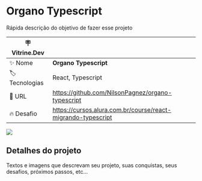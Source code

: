 # Organo Typescript

Rápida descrição do objetivo de fazer esse projeto

| :placard: Vitrine.Dev |     |
| -------------  | --- |
| :sparkles: Nome        | **Organo Typescript**
| :label: Tecnologias | React, Typescript
| :rocket: URL         |https://github.com/NilsonPagnez/organo-typescript
| :fire: Desafio     | https://cursos.alura.com.br/course/react-migrando-typescript

<!-- Inserir imagem com a #vitrinedev ao final do link -->
![](https://via.placeholder.com/1200x500.png?text=imagem+lindona+do+meu+projeto#vitrinedev)

## Detalhes do projeto

Textos e imagens que descrevam seu projeto, suas conquistas, seus desafios, próximos passos, etc...


